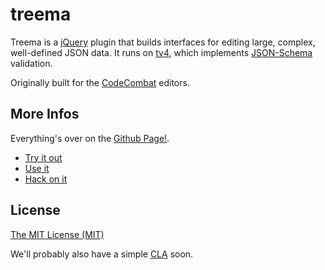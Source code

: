 treema
======

Treema is a [jQuery](http://jquery.com/) plugin that builds interfaces
for editing large, complex, well-defined JSON data.
It runs on [tv4](https://github.com/geraintluff/tv4),
 which implements [JSON-Schema](http://json-schema.org/) validation.
 
Originally built for the [CodeCombat](http://codecombat.com/) editors.

## More Infos

Everything's over on the [Github Page!](http://codecombat.github.io/treema/).

* [Try it out](http://codecombat.github.io/treema/demo.html)
* [Use it](http://codecombat.github.io/treema/using.html)
* [Hack on it](http://codecombat.github.io/treema/develop.html)

## License
[The MIT License (MIT)](https://github.com/codecombat/treema/blob/master/LICENSE)

We'll probably also have a simple [CLA](http://en.wikipedia.org/wiki/Contributor_License_Agreement) soon.
